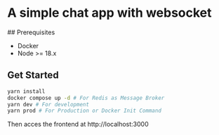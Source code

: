 # A simple chat app with websocket

## Prerequisites
- Docker
- Node >= 18.x

## Get Started
```bash
yarn install
docker compose up -d # For Redis as Message Broker
yarn dev # For development
yarn prod # For Production or Docker Init Command
```
Then acces the frontend at http://localhost:3000

